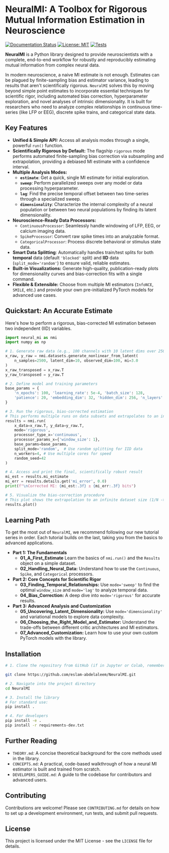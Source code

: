 # NeuralMI: A Toolbox for Rigorous Mutual Information Estimation in Neuroscience

[![Documentation Status](https://img.shields.io/badge/docs-latest-brightgreen)](https://eslam-abdelaleem.github.io/NeuralMI/)
[![License: MIT](https://img.shields.io/badge/License-MIT-yellow.svg)](https://opensource.org/licenses/MIT)
[![Tests](https://github.com/eslam-abdelaleem/NeuralMI/actions/workflows/tests.yml/badge.svg)](https://github.com/eslam-abdelaleem/NeuralMI/actions/workflows/tests.yml)

**NeuralMI** is a Python library designed to provide neuroscientists with a complete, end-to-end workflow for robustly and reproducibly estimating mutual information from complex neural data.

In modern neuroscience, a naive MI estimate is not enough. Estimates can be plagued by finite-sampling bias and estimator variance, leading to results that aren't scientifically rigorous. `NeuralMI` solves this by moving beyond simple point estimates to incorporate essential techniques for scientific rigor, including automated bias correction, hyperparameter exploration, and novel analyses of intrinsic dimensionality. It is built for researchers who need to analyze complex relationships in continuous time-series (like LFP or EEG), discrete spike trains, and categorical state data.

## Key Features

* **Unified & Simple API:** Access all analysis modes through a single, powerful `run()` function.
* **Scientifically Rigorous by Default:** The flagship `rigorous` mode performs automated finite-sampling bias correction via subsampling and extrapolation, providing a debiased MI estimate with a confidence interval.
* **Multiple Analysis Modes:**
    * **`estimate`**: Get a quick, single MI estimate for initial exploration.
    * **`sweep`**: Perform parallelized sweeps over any model or data processing hyperparameter.
    * **`lag`**: Find the precise temporal offset between two time-series through a specialized sweep.
    * **`dimensionality`**: Characterize the internal complexity of a neural population or between two neural populations by finding its latent dimensionality.
* **Neuroscience-Ready Data Processors:**
    * `ContinuousProcessor`: Seamlessly handle windowing of LFP, EEG, or calcium imaging data.
    * `SpikeProcessor`: Convert raw spike times into an analyzable format.
    * `CategoricalProcessor`: Process discrete behavioral or stimulus state data.
* **Smart Data Splitting**: Automatically handles train/test splits for both **temporal** data (default `'blocked'` split) and **IID** data (`split_mode='random'`) to ensure valid, reliable estimates.
* **Built-in Visualizations:** Generate high-quality, publication-ready plots for dimensionality curves and bias-correction fits with a single command.
* **Flexible & Extensible:** Choose from multiple MI estimators (`InfoNCE`, `SMILE`, etc.) and provide your own pre-initialized PyTorch models for advanced use cases.

## Quickstart: An Accurate Estimate
Here's how to perform a rigorous, bias-corrected MI estimation between two independent (IID) variables.

```python
import neural_mi as nmi
import numpy as np

# 1. Generate raw data (e.g., 100 channels with 10 latent dims over 2500 timepoints)
x_raw, y_raw = nmi.datasets.generate_nonlinear_from_latent(
    n_samples=2500, latent_dim=10, observed_dim=100, mi=3.0
)
x_raw_transposed = x_raw.T
y_raw_transposed = y_raw.T

# 2. Define model and training parameters
base_params = {
    'n_epochs': 100, 'learning_rate': 5e-4, 'batch_size': 128,
    'patience': 20, 'embedding_dim': 32, 'hidden_dim': 256, 'n_layers': 3
}

# 3. Run the rigorous, bias-corrected estimation
# This performs multiple runs on data subsets and extrapolates to an infinite-data estimate.
results = nmi.run(
    x_data=x_raw.T, y_data=y_raw.T,
    mode='rigorous',
    processor_type_x='continuous',
    processor_params_x={'window_size': 1},
    base_params=base_params,
    split_mode='random',  # Use random splitting for IID data
    n_workers=4, # Use multiple cores for speed
    random_seed=42
)

# 4. Access and print the final, scientifically robust result
mi_est = results.mi_estimate
mi_err = results.details.get('mi_error', 0.0)
print(f"\nCorrected MI: {mi_est:.3f} ± {mi_err:.3f} bits")

# 5. Visualize the bias-correction procedure
# This plot shows the extrapolation to an infinite dataset size (1/N -> 0).
results.plot()
```

## Learning Path
To get the most out of `NeuralMI`, we recommend following our new tutorial series in order. Each tutorial builds on the last, taking you from the basics to advanced applications.

- **Part 1: The Fundamentals**
    - **01_A_First_Estimate** Learn the basics of `nmi.run()` and the `Results` object on a simple dataset.
    - **02_Handling_Neural_Data:** Understand how to use the `Continuous`, `Spike`, and `Categorical` processors.
- **Part 2: Core Concepts for Scientific Rigor**
    - **03_Finding_Temporal_Relationships:** Use `mode='sweep'` to find the optimal `window_size` and `mode='lag'` to analyze temporal data.
    - **04_Bias_Correction:** A deep dive into `mode='rigorous'` for accurate results.
- **Part 3: Advanced Analysis and Customization**
    - **05_Uncovering_Latent_Dimensionality:** Use `mode='dimensionality'` and variational models to explore data complexity.
    - **06_Choosing_the_Right_Model_and_Estimator:** Understand the trade-offs between different critic architectures and MI estimators.
    - **07_Advanced_Customization:** Learn how to use your own custom PyTorch models with the library.

## Installation

```bash
# 1. Clone the repository from GitHub (if in Jupyter or Colab, remember to add "!" before running terminal commands like the following

git clone https://github.com/eslam-abdelaleem/NeuralMI.git

# 2. Navigate into the project directory
cd NeuralMI

# 3. Install the library
# For standard use:
pip install .

# 4. For developers
pip install -e .
pip install -r requirements-dev.txt
```

## Further Reading
- `THEORY.md`: A concise theoretical background for the core methods used in the library.
- `CONCEPTS.md`: A practical, code-based walkthrough of how a neural MI estimator is built and trained from scratch.
- `DEVELOPERS_GUIDE.md`: A guide to the codebase for contributors and advanced users.

## Contributing
Contributions are welcome! Please see ```CONTRIBUTING.md``` for details on how to set up a development environment, run tests, and submit pull requests.

## License
This project is licensed under the MIT License - see the ```LICENSE``` file for details.

